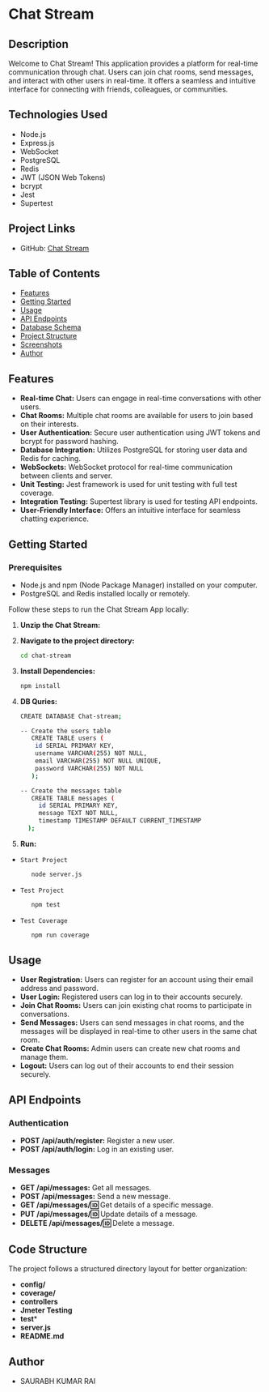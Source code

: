 # Chat Stream

## Description

Welcome to Chat Stream! This application provides a platform for real-time communication through chat. Users can join chat rooms, send messages, and interact with other users in real-time. It offers a seamless and intuitive interface for connecting with friends, colleagues, or communities.

## Technologies Used

- Node.js
- Express.js
- WebSocket
- PostgreSQL
- Redis
- JWT (JSON Web Tokens)
- bcrypt
- Jest
- Supertest

## Project Links


- GitHub: [Chat Stream](https://github.com/yourusername/chat-stream)


## Table of Contents

- [Features](#features)
- [Getting Started](#getting-started)
- [Usage](#usage)
- [API Endpoints](#api-endpoints)
- [Database Schema](#database-schema)
- [Project Structure](#project-structure)
- [Screenshots](#screenshots)
- [Author](#author)

## Features


- **Real-time Chat:** Users can engage in real-time conversations with other users.
- **Chat Rooms:** Multiple chat rooms are available for users to join based on their interests.
- **User Authentication:** Secure user authentication using JWT tokens and bcrypt for password hashing.
- **Database Integration:** Utilizes PostgreSQL for storing user data and Redis for caching.
- **WebSockets:** WebSocket protocol for real-time communication between clients and server.
- **Unit Testing:** Jest framework is used for unit testing with full test coverage.
- **Integration Testing:** Supertest library is used for testing API endpoints.
- **User-Friendly Interface:** Offers an intuitive interface for seamless chatting experience.

## Getting Started

### Prerequisites

- Node.js and npm (Node Package Manager) installed on your computer.
- PostgreSQL and Redis installed locally or remotely.


Follow these steps to run the Chat Stream App locally:

1. **Unzip the Chat Stream:**

2. **Navigate to the project directory:**

   ```bash
   cd chat-stream
   ```


2. **Install Dependencies:**

   ```bash
   npm install
   ``` 

3. **DB Quries:**

   ```bash
   CREATE DATABASE Chat-stream;

   -- Create the users table
      CREATE TABLE users (
       id SERIAL PRIMARY KEY,
       username VARCHAR(255) NOT NULL,
       email VARCHAR(255) NOT NULL UNIQUE,
       password VARCHAR(255) NOT NULL
      );

   -- Create the messages table
      CREATE TABLE messages (
        id SERIAL PRIMARY KEY,
        message TEXT NOT NULL,
        timestamp TIMESTAMP DEFAULT CURRENT_TIMESTAMP
     );


   ``` 

4. **Run:**

 - `Start Project`
   ```bash
      node server.js
   ``` 

 - `Test Project`
   ```bash
      npm test
   ``` 

 - `Test Coverage`
   ```bash
      npm run coverage
   ``` 
## Usage

- **User Registration:** Users can register for an account using their email address and password.
- **User Login:** Registered users can log in to their accounts securely.
- **Join Chat Rooms:** Users can join existing chat rooms to participate in conversations.
- **Send Messages:** Users can send messages in chat rooms, and the messages will be displayed in real-time to other users in the same chat room.
- **Create Chat Rooms:** Admin users can create new chat rooms and manage them.
- **Logout:** Users can log out of their accounts to end their session securely.

## API Endpoints

### Authentication

- **POST /api/auth/register:** Register a new user.
- **POST /api/auth/login:** Log in an existing user.


### Messages

- **GET /api/messages:** Get all messages.
- **POST /api/messages:** Send a new message.
- **GET /api/messages/:id:** Get details of a specific message.
- **PUT /api/messages/:id:** Update details of a message.
- **DELETE /api/messages/:id:** Delete a message.

## Code Structure

The project follows a structured directory layout for better organization:

- **config/**
- **coverage/**
- **controllers**
- **Jmeter Testing**
- **test***
- **server.js**
- **README.md**

## Author

- SAURABH KUMAR RAI